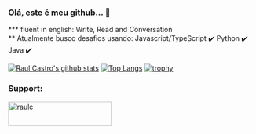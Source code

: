 ### Olá, este é meu github... 👋

*** fluent in english: Write, Read and Conversation <br/>
** Atualmente busco desafios usando: 
Javascript/TypeScript :heavy_check_mark: 
Python :heavy_check_mark: 
Java :heavy_check_mark:

[![Raul Castro's github stats](https://github-readme-stats.vercel.app/api?username=raulc27&show_icons=true)](https://github.com/anuraghazra/github-readme-stats)
[![Top Langs](https://github-readme-stats.vercel.app/api/top-langs/?username=raulc27&langs_count=10&layout=compact)](https://github.com/anuraghazra/github-readme-stats)
[![trophy](https://github-profile-trophy.vercel.app/?username=raulc27&theme=dracula)](https://github.com/ryo-ma/github-profile-trophy)


<h3 align="left">Support:</h3>
<p><a href="https://www.buymeacoffee.com/raulc"> <img align="left" src="https://cdn.buymeacoffee.com/buttons/v2/default-yellow.png" height="50" width="210" alt="raulc" /></a></p><br><br>

